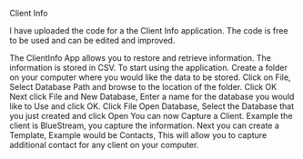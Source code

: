Client Info

I have uploaded the code for a the Client Info application.
The code is free to be used and can be edited and improved.

The ClientInfo App allows you to restore and retrieve information.
The information is stored in CSV. To start using the application.
Create a folder on your computer where you would like the data to be stored. Click on File, Select Database Path and browse to the location of the folder. Click OK
Next click File and New Database, Enter a name for the database you would like to Use and click OK.
Click File Open Database, Select the Database that you just created and click Open
You can now Capture a Client.
Example the client is BlueStream, you capture the information.
Next you can create a Template, Example would be Contacts, This will allow you to capture additional contact for any client on your computer.


